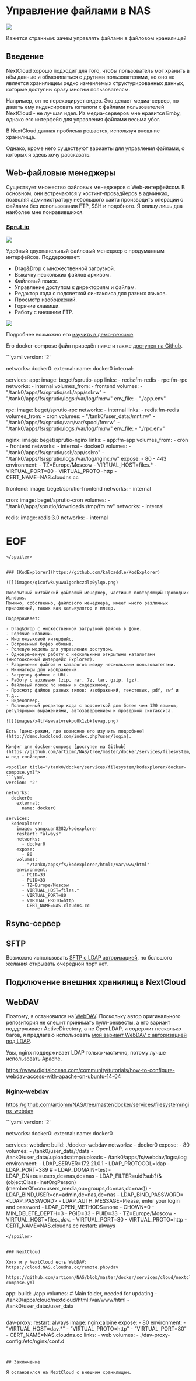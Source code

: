 # Управление файлами в NAS

![](images/sxkt5ft6x7e1h0nugugxeastzlq.jpeg)

Кажется странным: зачем управлять файлами в файловом хранилище?

<cut/>

## Введение

NextCloud хорошо подходит для того, чтобы пользователь мог хранить в нём данные и обмениваться с другими пользователями, но оно не является хранилищем редко изменяемых структурированных данных, которые доступны сразу многим пользователям.

Например, он не перекодирует видео. Это делает медиа-сервер, но давать ему индексировать каталоги с файлами пользователей NextCloud - не лучшая идея.
Из медиа-серверов мне нравится Emby, однако его интерфейс для управления файлами весьма убог.

В NextCloud данная проблема решается, используя внешние хранилища.

Однако, кроме него существуют варианты для управления файлами, о которых я здесь хочу рассказать.


## Web-файловые менеджеры

Существует множество файловых менеджеров с Web-интерфейсом.
В основном, они встречаются у хостинг-провадйеров в админках, позволяя администратору небольшого сайта производить операции с файлами без использования FTP, SSH и подобного.
Я опишу лишь два наиболее мне понравившихся.


### [Sprut.io](https://sprut.io/ru/)

![](images/2rxji_siqwayh_d06fn3crlujga.png)

Удобный двухпанельный файловый менеджер с продуманным интерфейсов.
Поддерживает:

- Drag&Drop с множественной загрузкой.
- Выкачку нескольких файлов архивом.
- Файловый поиск.
- Управление доступом к директориям и файлам.
- Редактор кода с подсветкой синтаксиса для разных языков.
- Просмотр изображений.
- Горячие клавиши.
- Работу с внешним FTP.

![](images/m7kbkha5h_g9oqyvy09dg-r1gh8.png)

Подробнее возможно его [изучить в демо-режиме](https://demo.sprut.io:9443/login).

Его docker-compose файл приведён ниже и также [доступен на Github](https://github.com/artiomn/NAS/tree/master/docker/services/filesystem/sprutio).

<spoiler title="/tank0/docker/services/filesystem/sprutio/docker-compose.yml">
```yaml
version: '2'

networks:
  docker0:
    external:
      name: docker0
  internal:

services:
  app:
    image: beget/sprutio-app
    links:
      - redis:fm-redis
      - rpc:fm-rpc
    networks:
      - internal
    volumes_from:
      - frontend
    volumes:
      - "/tank0/apps/fs/sprutio/ssl:/app/ssl:rw"
      - "/tank0/apps/fs/sprutio/logs:/var/log/fm:rw"
    env_file:
      - "./app.env"

  rpc:
    image: beget/sprutio-rpc
    networks:
      - internal
    links:
      - redis:fm-redis
    volumes_from:
      - cron
    volumes:
      - "/tank0/user_data:/mnt:rw"
      - "/tank0/apps/fs/sprutio/var:/var/spool/fm:rw"
      - "/tank0/apps/fs/sprutio/logs:/var/log/fm:rw"
    env_file:
      - "./rpc.env"

  nginx:
    image: beget/sprutio-nginx
    links:
      - app:fm-app
    volumes_from:
      - cron
      - frontend
    networks:
      - internal
      - docker0
    volumes:
      - "/tank0/apps/fs/sprutio/ssl:/app/ssl:ro"
      - "/tank0/apps/fs/sprutio/logs:/var/log/nginx:rw"
    expose:
      - 80
      - 443
    environment:
      - TZ=Europe/Moscow
      - VIRTUAL_HOST=files.*
      - VIRTUAL_PORT=80
      - VIRTUAL_PROTO=http
      - CERT_NAME=NAS.cloudns.cc

  frontend:
    image: beget/sprutio-frontend
    networks:
      - internal

  cron:
    image: beget/sprutio-cron
    volumes:
      - "/tank0/apps/sprutio/downloads:/tmp/fm:rw"
    networks:
      - internal

  redis:
    image: redis:3.0
    networks:
      - internal

  # EOF
```
</spoiler>


### [KodExplorer](https://github.com/kalcaddle/KodExplorer)

![](images/qicofwkuyuwu1gonhczdlp0ylqo.png)

Любопытный китайский файловый менеджер, частично повторяющий Проводник Windows.
Помимо, собственно, файлового менеджера, имеет много различных приложений, таких как калькулятор и плеер.

Поддерживает:

- Drag&Drop с множественной загрузкой файлов в фоне.
- Горячие клавиши.
- Многоязыковой интерфейс.
- Встроенный буфер обмена.
- Ролевую модель для управления доступом.
- Одновременную работу с несколькими открытыми каталогами (многооконный интерфейс Explorer).
- Разделение файлов и каталогов между несколькими пользователями.
- Миниатюры для изображений.
- Загрузку файлов с URL.
- Работу с архивами (zip, rar, 7z, tar, gzip, tgz).
- Файловый поиск по имени и содержимому.
- Просмотр файлов разных типов: изображений, текстовых, pdf, swf и т.д..
- Видеоплеер.
- Полноценный редактор кода с подсветкой для более чем 120 языков, регулярными выражениями, автозавершением и проверкой синтаксиса.

![](images/x4tf4swvatvrekpu0k1zbklevag.png)

Есть [демо-режим, где возможно его изучить подробнее](http://demo.kodcloud.com/index.php?user/login).

Конфиг для docker-compose [доступен на Github](https://github.com/artiomn/NAS/tree/master/docker/services/filesystem/kodexplorer) и под спойлером.

<spoiler title="/tank0/docker/services/filesystem/kodexplorer/docker-compose.yml">
```yaml
version: '2'

networks:
  docker0:
    external:
      name: docker0

services:
  kodexplorer:
    image: yangxuan8282/kodexplorer
    restart: "always"
    networks:
      - docker0
    expose:
      - 80
    volumes:
      - "/tank0/apps/fs/kodexplorer/html:/var/www/html"
    environment:
      - PGID=33
      - PUID=33
      - TZ=Europe/Moscow
      - VIRTUAL_HOST=files.*
      - VIRTUAL_PORT=80
      - VIRTUAL_PROTO=http
      - CERT_NAME=NAS.cloudns.cc
```
</spoiler>


## Rsync-сервер




## SFTP

Возможно использовать [SFTP с LDAP авторизацией](https://github.com/Turgon37/docker-sftp-ldap), но большого желания открывать очередной порт нет.

## Подключение внешних хранилищ в NextCloud


## WebDAV

Поэтому, я остановился на [WebDAV](https://ru.wikipedia.org/wiki/WebDAV). Поскольку автор оригинального репозитория не спешит принимать пулл-реквесты, а его вариант поддерживает ActiveDirectory, а не OpenLDAP, и содержит несколько багов, я предлагаю использовать [мой вариант WebDAV с авторизацией под LDAP](https://github.com/artiomn/docker-webdav).

Увы, nginx поддерживает LDAP только частично, потому лучше использовать Apache.

https://www.digitalocean.com/community/tutorials/how-to-configure-webdav-access-with-apache-on-ubuntu-14-04


### Nginx-webdav

https://github.com/artiomn/NAS/tree/master/docker/services/filesystem/nginx_webdav

<spoiler title="/tank0/docker/services/filesystem/nginx_webdav">
```yaml
version: '2'

networks:
  docker0:
    external:
      name: docker0

services:
  webdav:
    build: ./docker-webdav
    networks:
      - docker0
    expose:
      - 80
    volumes:
      - /tank0/user_data/:/data
      - /tank0/user_data/.uploads:/tmp/uploads
      - /tank0/apps/fs/webdav/logs:/log
    environment:
      - LDAP_SERVER=172.21.0.1
      - LDAP_PROTOCOL=ldap
      - LDAP_PORT=389
      # - LDAP_DOMAIN=test
      - LDAP_DN=ou=users,dc=nas,dc=nas
      - LDAP_FILTER=uid?sub?(&(objectClass=inetOrgPerson)(memberOf=cn=users_media,ou=groups,dc=nas,dc=nas))
      - LDAP_BIND_USER=cn=admin,dc=nas,dc=nas
      - LDAP_BIND_PASSWORD=<LDAP_PASSWORD>
      - LDAP_AUTH_MESSAGE=Please, enter your login and password
      - LDAP_OPEN_METHODS=none
      - CHOWN=0
      - MIN_DELETE_DEPTH=3
      - PGID=33
      - PUID=33
      - TZ=Europe/Moscow
      - VIRTUAL_HOST=files.*,dav.*
      - VIRTUAL_PORT=80
      - VIRTUAL_PROTO=http
      - CERT_NAME=NAS.cloudns.cc
    restart: always
```
</spoiler>


### NextCloud

Хотя и у NextCloud есть WebDAV: https://cloud.NAS.cloudns.cc/remote.php/dav

https://github.com/artiomn/NAS/blob/master/docker/services/cloud/nextcloud/docker-compose.yml

```
  app:
    build: ./app
    volumes:
      # Main folder, needed for updating
      - /tank0/apps/cloud/nextcloud/html:/var/www/html
      - /tank0/user_data:/user_data
```

```
  dav-proxy:
    restart: always
    image: nginx:alpine
    expose:
      - 80
    environment:
      - "VIRTUAL_HOST=dav.*"
      - "VIRTUAL_PROTO=http"
      - "VIRTUAL_PORT=80"
      - CERT_NAME=NAS.cloudns.cc
    links:
      - web
    volumes:
      - ./dav-proxy-config:/etc/nginx/conf.d
```


## Заключение

Я остановился на NextCloud с внешним хранилищем.

